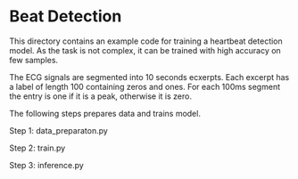 # Beat Detection

This directory contains an example code for training a heartbeat detection model. As the task is not complex, it can be trained with high accuracy on few samples.

The ECG signals are segmented into 10 seconds ecxerpts. Each excerpt has a label of length 100 containing zeros and ones. For each 100ms segment the entry is one if it is a peak, otherwise it is zero.

The following steps prepares data and trains model.

Step 1: data_preparaton.py

Step 2: train.py

Step 3: inference.py

